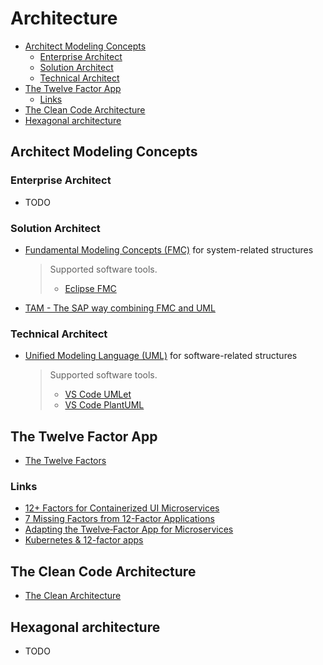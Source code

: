 <!-- omit in toc -->
# Architecture

- [Architect Modeling Concepts](#architect-modeling-concepts)
  - [Enterprise Architect](#enterprise-architect)
  - [Solution Architect](#solution-architect)
  - [Technical Architect](#technical-architect)
- [The Twelve Factor App](#the-twelve-factor-app)
  - [Links](#links)
- [The Clean Code Architecture](#the-clean-code-architecture)
- [Hexagonal architecture](#hexagonal-architecture)

## Architect Modeling Concepts

### Enterprise Architect

- TODO

### Solution Architect

- [Fundamental Modeling Concepts (FMC)](http://www.fmc-modeling.org/home) for system-related structures
    > Supported software tools.
    >
    > - [Eclipse FMC](https://www.eclipse.org/fmc/)
- [TAM - The SAP way combining FMC and UML](http://www.fmc-modeling.org/fmc-and-tam)

### Technical Architect

- [Unified Modeling Language (UML)](https://www.uml.org/) for software-related structures
    > Supported software tools.
    >
    > - [VS Code UMLet](https://marketplace.visualstudio.com/items?itemName=TheUMLetTeam.umlet)
    > - [VS Code PlantUML](https://marketplace.visualstudio.com/items?itemName=jebbs.plantuml)

## The Twelve Factor App

- [The Twelve Factors](https://12factor.net/)

### Links

- [12+ Factors for Containerized UI Microservices](https://www.ibm.com/cloud/blog/12-plus-factors-for-containerized-ui-microservices)
- [7 Missing Factors from 12-Factor Applications](https://www.ibm.com/cloud/blog/7-missing-factors-from-12-factor-applications)
- [Adapting the Twelve‑Factor App for Microservices](https://www.nginx.com/blog/microservices-reference-architecture-nginx-twelve-factor-app/)
- [Kubernetes & 12-factor apps](https://medium.com/ibm-cloud/kubernetes-12-factor-apps-555a9a308caf)

## The Clean Code Architecture

- [The Clean Architecture](https://blog.cleancoder.com/uncle-bob/2012/08/13/the-clean-architecture.html)

## Hexagonal architecture

- TODO
